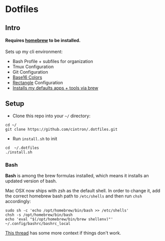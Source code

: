 # Dotfiles

## Intro


#### **Requires [homebrew](https://brew.sh/) to be installed.**


Sets up my cli environment:
 - Bash Profile + subfiles for organization
 - Tmux Configuration
 - Git Configuration
 - [Base16 Colors](https://github.com/chriskempson/base16-shell)
 - [Rectangle](https://github.com/rxhanson/Rectangle) Configuration
 - [Installs my defaults apps + tools via brew](https://github.com/yoaquim/.dotfiles/blob/master/install.sh#L29-L75)

## Setup

- Clone this repo into your `~/` directory:
 ```Shell
 cd ~/
 git clone https://github.com/cintron/.dotfiles.git
 ```

- Run `install.sh` to init

 ```
 cd  ~/.dotfiles
 ./install.sh
 ```


### Bash
**Bash** is among the brew formulas installed, which means it installs an updated version of bash.

Mac OSX now ships with zsh as the default shell. In order to change it, add the correct homebrew bash path to `/etc/shells` and then run `chsh` accordingly:

```shell
sudo sh -c 'echo /opt/homebrew/bin/bash >> /etc/shells'
chsh -s /opt/homebrew/bin/bash
echo 'eval "$(/opt/homebrew/bin/brew shellenv)"' ~/.config/bashrc/bashrc_local
```

[This thread](https://apple.stackexchange.com/questions/291287/globstar-invalid-shell-option-name-on-macos-even-with-bash-4-x) has some more context if things don't work.

